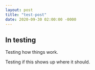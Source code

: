 ```yaml
---
layout: post
title: "test-post"
date: 2020-09-30 02:00:00 -0000
---
```


## In testing

Testing how things work.

Testing if this shows up where it should.
